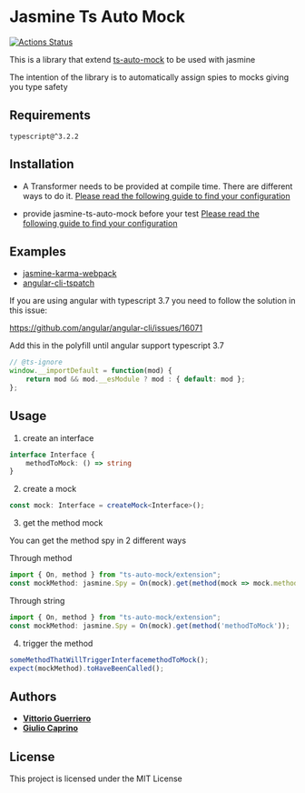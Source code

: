 # Jasmine Ts Auto Mock

[![Actions Status](https://github.com/Typescript-TDD/jasmine-ts-auto-mock/workflows/Master/badge.svg)](https://github.com/Typescript-TDD/jasmine-ts-auto-mock/actions) 

This is a library that extend [ts-auto-mock](https://github.com/uittorio/ts-auto-mock) to be used with jasmine

The intention of the library is to automatically assign spies to mocks giving you type safety

## Requirements
`
typescript@^3.2.2
`

## Installation

- A Transformer needs to be provided at compile time. There are different ways to do it.
[Please read the following guide to find your configuration](https://github.com/Typescript-TDD/ts-auto-mock/blob/master/docs/TRANSFORMER.md)

- provide jasmine-ts-auto-mock before your test
[Please read the following guide to find your configuration](docs/CONFIG.md)

## Examples
- [jasmine-karma-webpack](examples/karma-webpack)
- [angular-cli-tspatch](examples/angular-cli-tspatch)

If you are using angular with typescript 3.7 you need to follow the solution in this issue:

https://github.com/angular/angular-cli/issues/16071

Add this in the polyfill until angular support typescript 3.7
```ts
// @ts-ignore
window.__importDefault = function(mod) {
    return mod && mod.__esModule ? mod : { default: mod };
};
```


## Usage
1) create an interface
```ts
interface Interface {
    methodToMock: () => string
}
```
2) create a mock
```ts
const mock: Interface = createMock<Interface>();
```
3) get the method mock 

You can get the method spy in 2 different ways

Through method
```ts
import { On, method } from "ts-auto-mock/extension";
const mockMethod: jasmine.Spy = On(mock).get(method(mock => mock.methodToMock));
```

Through string
```ts
import { On, method } from "ts-auto-mock/extension";
const mockMethod: jasmine.Spy = On(mock).get(method('methodToMock'));
```

4) trigger the method
```ts
someMethodThatWillTriggerInterfacemethodToMock();
expect(mockMethod).toHaveBeenCalled();
```

## Authors

* [**Vittorio Guerriero**](https://github.com/uittorio)
* [**Giulio Caprino**](https://github.com/pmyl)

## License

This project is licensed under the MIT License
